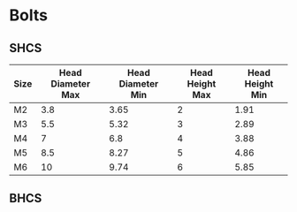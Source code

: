 # Bolts

## SHCS

| Size | Head Diameter<br/> Max | Head Diameter<br/> Min | Head Height<br/> Max | Head Height<br/> Min |
|-|-|-|-|-|
| M2 | 3.8 | 3.65 | 2 | 1.91 |
| M3 | 5.5 | 5.32 | 3 | 2.89 |
| M4 | 7   | 6.8  | 4 | 3.88 |
| M5 | 8.5 | 8.27 | 5 | 4.86 |
| M6 | 10  | 9.74 | 6 | 5.85 |

## BHCS
